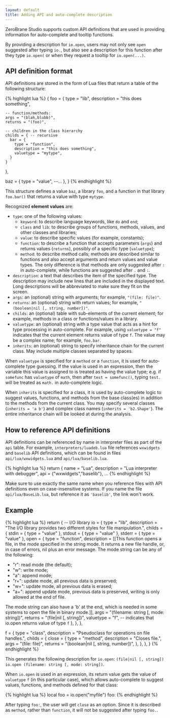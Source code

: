 ```yaml
---
layout: default
title: Adding API and auto-complete description
---
```


ZeroBrane Studio supports custom API definitions that are used in providing information for auto-complete and tooltip functions.

By providing a description for `io.open`, users may not only see `open` suggested after typing `io.`, but also see a description for this function after they type `io.open(` or when they request a tooltip for `io.open(...)`.

## API definition format

API definitions are stored in the form of Lua files that return a table of the following structure:

{% highlight lua %}
{
  foo = {
    type = "lib",
    description = "this does something",

    -- function/methods:
    args = "(blah,blubb)",
    returns = "(foo)",

    -- children in the class hierarchy
    childs = { -- recursive
      bar = {
        type = "function",
        description = "this does something",
        valuetype = "mytype",
      }
    }
  },

  baz = {
    type = "value",
    --...
  },
}
{% endhighlight %}

This structure defines a value `baz`, a library `foo`, and a function in that library `foo.bar()` that returns a value with type `mytype`.

Recognized **element values** are:

- `type`: one of the following values:
    * `keyword`: to describe language keywords, like `do` and `end`;
    * `class` and `lib`: to describe groups of functions, methods, values, and other classes and libraries;
    * `value`: to describe specific values (for example, constants);
    * `function`: to describe a function that accepts parameters (`args`) and returns values (`returns`), possibly of a specific type (`valuetype`);
    * `method`: to describe method calls; methods are described similar to functions and also accept arguments and return values and value types. The only difference is that methods are only suggested after `:` in auto-complete, while functions are suggested after `.` and `:`.
- `description`: a text that describes the item of the specified type. The description may include new lines that are included in the displayed text. Long descriptions will be abbreviated to make sure they fit on the screen.
- `args`: an (optional) string with arguments; for example, `"(file: file)"`.
- `returns`: an (optional) string with return values; for example, `"(boolean|nil [, string, number])"`.
- `childs`: an (optional) table with sub-elements of the current element; for example, methods in a class or functions/values in a library.
- `valuetype`: an (optional) string with a type value that acts as a hint for type processing in auto-complete. For example, using `valuetype = "f"` indicates that the current element returns value of type `f`. The value may be a complex name; for example, `foo.bar`.
- `inherits`: an (optional) string to specify inheritance chain for the current class. May include multiple classes separated by spaces.

When `valuetype` is specified for a `method` or a `function`, it is used for auto-complete type guessing.
If the value is used in an expression, then the variable this value is assigned to is treated as having the value type;
e.g. if `somefunc` has `valuetype` of `math`, then after `test = somefunc()`, typing `test.` will be treated as `math.` in auto-complete logic.

When `inherits` is specified for a class, it is used by auto-complete logic to suggest values, functions, and methods from the base class(es) in addition to the methods from the current class.
You may specify several classes (`inherits = 'a b'`) and complex class names (`inherits = 'b2.Shape'`).
The entire inheritance chain will be looked at during the analysis.

## How to reference API definitions

API definitions can be referenced by name in interpreter files as part of the `api` table.
For example, `interpreters/luadeb.lua` file references `wxwidgets` and `baselib` API definitions, which can be found in files `api/lua/wxwidgets.lua` and `api/lua/baselib.lua`.

{% highlight lua %}
return {
  name = "Lua",
  description = "Lua interpreter with debugger",
  api = {"wxwidgets","baselib"},
  ...
{% endhighlight %}

Make sure to use exactly the same name when you reference files with API definitions even on case-insensitive systems.
If you name the file `api/lua/BaseLib.lua`, but reference it as `'baselib'`, the link won't work.

## Example

{% highlight lua %}
return {
  -- I/O library
  io = {
    type = "lib",
    description = "The I/O library provides two different styles for file manipulation.",
    childs = {
      stdin = { type = "value" },
      stdout = { type = "value" },
      stderr = { type = "value" },
      open = {
        type = "function",
        description = [[This function opens a file, in the mode specified in the string mode.
It returns a new file handle, or, in case of errors, nil plus an error message.
The mode string can be any of the following:

* "r": read mode (the default);
* "w": write mode;
* "a": append mode;
* "r+": update mode, all previous data is preserved;
* "w+": update mode, all previous data is erased;
* "a+": append update mode, previous data is preserved, writing is only allowed at the end of file.

The mode string can also have a 'b' at the end, which is needed in some systems to open the file in binary mode.]],
        args = "(filename: string [, mode: string])",
        returns = "(file|nil [, string])",
        valuetype = "f", -- indicates that io.open returns value of type `f`
      },
    },
  },

  f = {
    type = "class",
    description = "Pseudoclass for operations on file handles.",
    childs = {
      close = {
        type = "method",
        description = "Closes file.",
        args = "(file: file)",
        returns = "(boolean|nil [, string, number])",
      },
    },
  },
}
{% endhighlight %}

This generates the following description for `io.open`: `(file|nil [, string]) io.open (filename: string [, mode: string])`.

When `io.open` is used in an expression, its return value gets the value of `valuetype` `f` (in this particular case), which allows auto-complete to suggest values, functions, and methods defined for that class:

{% highlight lua %}
local foo = io.open("myfile")
foo:
{% endhighlight %}

After typing `foo:`, the user will get `close` as an option. Since it is described as `method`, rather than `function`, it will not be suggested after typing `foo.`.
